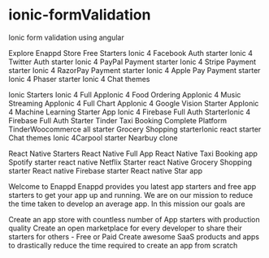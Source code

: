 # ionic-formValidation
Ionic form validation using angular

Explore Enappd Store
Free Starters
Ionic 4 Facebook Auth starter Ionic 4 Twitter Auth starter Ionic 4 PayPal Payment starter Ionic 4 Stripe Payment starter Ionic 4 RazorPay Payment starter Ionic 4 Apple Pay Payment starter Ionic 4 Phaser starter Ionic 4 Chat themes

Ionic Starters
Ionic 4 Full AppIonic 4 Food Ordering AppIonic 4 Music Streaming AppIonic 4 Full Chart AppIonic 4 Google Vision Starter AppIonic 4 Machine Learning Starter App Ionic 4 Firebase Full Auth StarterIonic 4 Firebase Full Auth Starter Tinder Taxi Booking Complete Platform TinderWoocommerce all starter Grocery Shopping starterIonic react starter Chat themes Ionic 4Carpool starter Nearbuy clone

React Native Starters
React Native Full App React Native Taxi Booking app Spotify starter react native Netflix Starter react Native Grocery Shopping starter React native Firebase starter React native Star app

Welcome to Enappd
Enappd provides you latest app starters and free app starters to get your app up and running. We are on our mission to reduce the time taken to develop an average app. In this mission our goals are

Create an app store with countless number of App starters with production quality
Create an open marketplace for every developer to share their starters for others - Free or Paid
Create awesome SaaS products and apps to drastically reduce the time required to create an app from scratch
